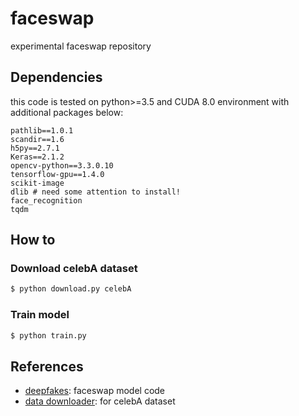 # faceswap
experimental faceswap repository

## Dependencies
this code is tested on python>=3.5 and CUDA 8.0 environment with additional packages below:

```
pathlib==1.0.1
scandir==1.6
h5py==2.7.1
Keras==2.1.2
opencv-python==3.3.0.10
tensorflow-gpu==1.4.0
scikit-image
dlib # need some attention to install!
face_recognition
tqdm
```

## How to

### Download celebA dataset

```bash
$ python download.py celebA
```

### Train model

```bash
$ python train.py
```


## References
- [deepfakes](https://github.com/deepfakes/faceswap): faceswap model code
- [data downloader](https://github.com/carpedm20/DCGAN-tensorflow/blob/master/download.py): for celebA dataset
